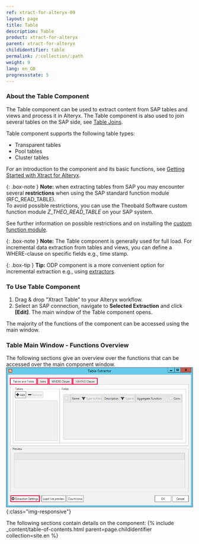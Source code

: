 ```yaml
---
ref: xtract-for-alteryx-09
layout: page
title: Table
description: Table
product: xtract-for-alteryx
parent: xtract-for-alteryx
childidentifier: table
permalink: /:collection/:path
weight: 9
lang: en_GB
progressstate: 5
---
```


### About the Table Component
The Table component can be used to extract content from SAP tables and views and process it in Alteryx.
The Table component is also used to join several tables on the SAP side, see [Table Joins](./table/table-joins).<br> 

Table component supports the following table types:
- Transparent tables
- Pool tables
- Cluster tables

For an introduction to the component and its basic functions, see [Getting Started with Xtract for Alteryx](./getting-started).

{: .box-note }
**Note:** when extracting tables from SAP you may encounter several **restrictions** when using the SAP standard function module (RFC_READ_TABLE).<br>
To avoid possible restrictions, you can use the Theobald Software custom function module *Z_THEO_READ_TABLE* on your SAP system. 

See further information on possible restrictions and on installing the [custom function module](./sap-customizing#rfc_read_table-restrictions).

{: .box-note }
**Note:** The Table component is generally used for full load. For incremental data extraction from tables and views, you can define a WHERE-clause on specific fields e.g., time stamp. 

{: .box-tip }
**Tip:** ODP component is a more convenient option for incremental extraction e.g., using [extractors](./odp/odp-extractors).

### To Use Table Component

1. Drag & drop "Xtract Table" to your Alteryx workflow.
2. Select an SAP connection, navigate to **Selected Extraction** and click **[Edit]**. The main window of the Table component opens.

The majority of the functions of the component can be accessed using the main window.

### Table Main Window - Functions Overview
The following sections give an overview over the functions that can be accessed over the main component window.
![Table Extractor](/img/content/xfa/xfa-table-extractor.png){:class="img-responsive"}

The following sections contain details on the component:
{% include _content/table-of-contents.html parent=page.childidentifier collection=site.en %}